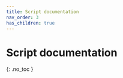 ```yaml
---
title: Script documentation
nav_order: 3
has_children: true
---
```


# Script documentation
{: .no_toc }
